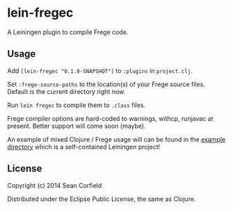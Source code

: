 lein-fregec
===========

A Leiningen plugin to compile Frege code.

Usage
-----

Add `[lein-fregec "0.1.0-SNAPSHOT"]` to `:plugins` in `project.clj`.

Set `:frege-source-paths` to the location(s) of your Frege source files. Default is the current directory right now.

Run `lein fregec` to compile them to `.class` files.

Frege compiler options are hard-coded to warnings, withcp, runjavac at present. Better support will come soon (maybe).

An example of mixed Clojure / Frege usage will can be found in the [example directory](https://github.com/seancorfield/lein-fregec/tree/master/example) which is a self-contained Leiningen project!

License
-------

Copyright (c) 2014 Sean Corfield

Distributed under the Eclipse Public License, the same as Clojure.
